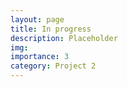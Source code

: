 ```yaml
---
layout: page
title: In progress
description: Placeholder
img: 
importance: 3
category: Project 2
---
```


